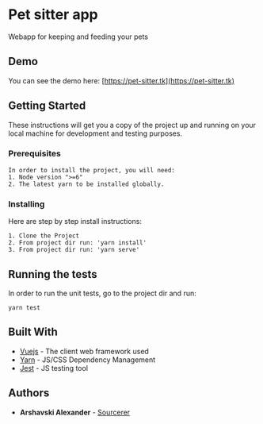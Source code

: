 # Pet sitter app

Webapp for keeping and feeding your pets

## Demo

You can see the demo here: [https://pet-sitter.tk](https://pet-sitter.tk)

## Getting Started

These instructions will get you a copy of the project up and running on your local machine for development and testing purposes.

### Prerequisites

```
In order to install the project, you will need:
1. Node version ">=6"
2. The latest yarn to be installed globally.
```

### Installing

Here are step by step install instructions:

```
1. Clone the Project
2. From project dir run: 'yarn install'
3. From project dir run: 'yarn serve'
```

## Running the tests

In order to run the unit tests, go to the project dir and run:
```
yarn test
```

## Built With

* [Vuejs](https://vuejs.org/) - The client web framework used
* [Yarn](https://yarnpkg.com/en/) - JS/CSS Dependency Management
* [Jest](https://jestjs.io/) - JS testing tool

## Authors

* **Arshavski Alexander** - [Sourcerer](https://sourcerer.io/alexarsh)
